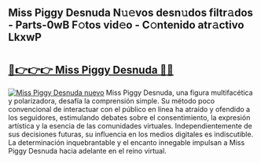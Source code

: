 ## Miss Piggy Desnuda N𝚞𝚎vos desn𝚞dos filtr𝚊dos - Parts-0wB F𝚘tos vid𝚎o - C𝚘ntenido atr𝚊ctivo LkxwP

# <h2><a href="http://mb8ux0.tromn.icu/?c=Miss+Piggy+Desnuda">🔗👉👉👉 Miss Piggy Desnuda 🔗🔗</a></h2>

[![Miss Piggy Desnuda nuevo](https://i.imgur.com/pEAQMta.gif)](http://mb8ux0.tromn.icu/?c=Miss+Piggy+Desnuda)
Miss Piggy Desnuda, una figura multifacética y polarizadora, desafía la comprensión simple. Su método poco convencional de interactuar con el público en línea ha atraído y ofendido a los seguidores, estimulando debates sobre el consentimiento, la expresión artística y la esencia de las comunidades virtuales. Independientemente de sus decisiones futuras, su influencia en los medios digitales es indiscutible. La determinación inquebrantable y el encanto innegable impulsan a Miss Piggy Desnuda hacia adelante en el reino virtual.
